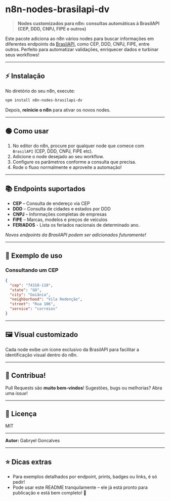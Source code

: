 # n8n-nodes-brasilapi-dv

> **Nodes customizados para n8n: consultas automáticas à BrasilAPI (CEP, DDD, CNPJ, FIPE e outros)**

Este pacote adiciona ao n8n vários nodes para buscar informações em diferentes endpoints da [BrasilAPI](https://brasilapi.com.br/), como CEP, DDD, CNPJ, FIPE, entre outros.
Perfeito para automatizar validações, enriquecer dados e turbinar seus workflows!

---

## ⚡ Instalação

No diretório do seu n8n, execute:

```bash 
npm install n8n-nodes-brasilapi-dv
```

Depois, **reinicie o n8n** para ativar os novos nodes.

---

## 🟢 Como usar

1. No editor do n8n, procure por qualquer node que comece com `BrasilAPI` (CEP, DDD, CNPJ, FIPE etc).
2. Adicione o node desejado ao seu workflow.
3. Configure os parâmetros conforme a consulta que precisa.
4. Rode o fluxo normalmente e aproveite a automação!

---

## 📚 Endpoints suportados

* **CEP** – Consulta de endereço via CEP
* **DDD** – Consulta de cidades e estados por DDD
* **CNPJ** – Informações completas de empresas
* **FIPE** – Marcas, modelos e preços de veículos
* **FERIADOS** - Lista os feriados nacionais de determinado ano.

*Novos endpoints da BrasilAPI podem ser adicionados futuramente!*

---

## 🧩 Exemplo de uso

### Consultando um CEP

```json
{
  "cep": "74310-110",
  "state": "GO",
  "city": "Goiânia",
  "neighborhood": "Vila Redenção",
  "street": "Rua 106",
  "service": "correios"
}
```

---

## 🖼️ Visual customizado

Cada node exibe um ícone exclusivo da BrasilAPI para facilitar a identificação visual dentro do n8n.

---

## 🤝 Contribua!

Pull Requests são **muito bem-vindos**!
Sugestões, bugs ou melhorias? Abra uma *issue*!

---

## 📄 Licença

MIT

---

**Autor:** Gabryel Goncalves

---

## ⭐ Dicas extras

* Para exemplos detalhados por endpoint, prints, badges ou links, é só pedir!
* Pode usar este README tranquilamente – ele já está pronto para publicação e está bem completo! 🚀
